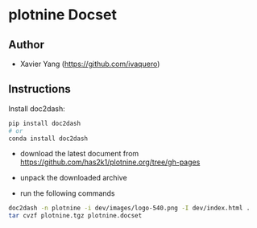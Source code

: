 # plotnine Docset

## Author

- Xavier Yang (https://github.com/ivaquero)

## Instructions

Install doc2dash:

```bash
pip install doc2dash
# or
conda install doc2dash
```

- download the latest document from https://github.com/has2k1/plotnine.org/tree/gh-pages

- unpack the downloaded archive
- run the following commands

```bash
doc2dash -n plotnine -i dev/images/logo-540.png -I dev/index.html .
tar cvzf plotnine.tgz plotnine.docset
```
